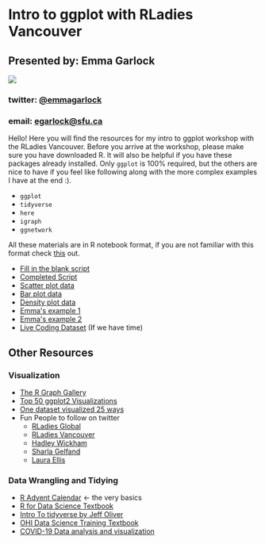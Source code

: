 # Intro to ggplot with RLadies Vancouver 
## Presented by: Emma Garlock 

![](pres_html/event_header.jpg)


### twitter: [@emmagarlock](https://twitter.com/emmagarlock) 
### email: egarlock@sfu.ca



Hello! Here you will find the resources for my intro to ggplot workshop with the RLadies Vancouver. 
Before you arrive at the workshop, please make sure you have downloaded R. It will also be helpful if you have these packages already installed. Only `ggplot` is 100% required, but the others are nice to have if you feel like following along with the more complex examples I have at the end :). 
  * `ggplot` 
  * `tidyverse` 
  * `here` 
  * `igraph`
  * `ggnetwork` 

All these materials are in R notebook format, if you are not familiar with this format check [this](https://bookdown.org/yihui/rmarkdown/notebook.html) out. 

* [Fill in the blank script](https://github.com/esgarlock/rladiesmar2020/blob/master/fill_in_scripts/fill_in_the_blank.Rmd)
* [Completed Script](https://github.com/esgarlock/rladiesmar2020/blob/master/complete_scripts/ggplot_intro_besthits.html)
* [Scatter plot data](https://github.com/esgarlock/rladiesmar2020/blob/master/data/scatter.csv)
* [Bar plot data](https://github.com/esgarlock/rladiesmar2020/blob/master/data/bar_plot.csv)
* [Density plot data](https://github.com/esgarlock/rladiesmar2020/blob/master/data/denisty.csv)
* [Emma's example 1](https://github.com/esgarlock/rladiesmar2020/blob/master/data/my_example.csv)
* [Emma's example 2](https://github.com/esgarlock/rladiesmar2020/blob/master/data/net.csv)
* [Live Coding Dataset](https://github.com/rfordatascience/tidytuesday/blob/master/data/2020/2020-02-18/food_consumption.csv) (If we have time) 


## Other Resources 
### Visualization 
* [The R Graph Gallery](https://www.r-graph-gallery.com/)
* [Top 50 ggplot2 Visualizations](http://r-statistics.co/Top50-Ggplot2-Visualizations-MasterList-R-Code.html)
* [One dataset visualized 25 ways](https://flowingdata.com/2017/01/24/one-dataset-visualized-25-ways/)
* Fun People to follow on twitter
  + [RLadies Global](https://twitter.com/RLadiesGlobal)
  + [RLadies Vancouver](https://twitter.com/RLadiesVan)
  + [Hadley Wickham](https://twitter.com/hadleywickham)
  + [Sharla Gelfand](https://twitter.com/sharlagelfand)
  + [Laura Ellis](https://twitter.com/LittleMissData)
  
 ### Data Wrangling and Tidying 
 * [R Advent Calendar](https://drive.google.com/drive/folders/1eTu5QFSSGUeBjYrnyUnuXqRz8OXyFLy2) <- the very basics 
 * [R for Data Science Textbook](https://r4ds.had.co.nz/) 
 * [Intro To tidyverse by Jeff Oliver](https://jcoliver.github.io/learn-r/012-intro-tidyverse.html) 
 * [OHI Data Science Training Textbook](http://ohi-science.org/data-science-training/index.html)
 * [COVID-19 Data analysis and visualization](https://78462f86-a-e2d7344e-s-sites.googlegroups.com/a/rdatamining.com/www/docs/Coronavirus-data-analysis-world.pdf?attachauth=ANoY7cp33H8W95UlP_k8H11DeLxXeHT3XgDA8cHUOQhtCfhFLy_65l0cZbS81GwZt5OwnZrPteZyG3L6qNOfMNXHS92fXu5iKNpDMpxFgqex8Ng35XfHl7A0VdBEwI3ggN-Xp8a-5ldNuAMfXqa6aR4TR7_e6uVvbvubarTgC7POxJoC0VHcZhnEAGtl8011OyIT4KpiozQag903_o2SDz5u7y9eNTZNnxMbWrDgSzGCS8Sfb8GT0lA%3D&attredirects=0)
 
 
